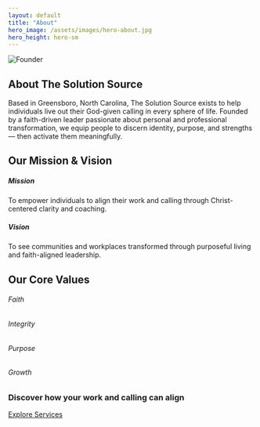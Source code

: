 ```yaml
---
layout: default
title: "About"
hero_image: /assets/images/hero-about.jpg
hero_height: hero-sm
---
```


<section class="py-5">
  <div class="container">
    <div class="row align-items-center">
      <div class="col-md-5 mb-4 mb-md-0">
        <img src="{{ '/assets/images/founder.jpg' | relative_url }}" alt="Founder" class="img-fluid rounded">
      </div>
      <div class="col-md-7">
        <h2 class="section-title text-center">About The Solution Source</h2>
        <p>Based in Greensboro, North Carolina, The Solution Source exists to help individuals live out their God-given calling in every sphere of life. Founded by a faith-driven leader passionate about personal and professional transformation, we equip people to discern identity, purpose, and strengths — then activate them meaningfully.</p>
      </div>
    </div>
  </div>
</section>

<section class="py-5 bg-light">
  <div class="container text-center">
    <h2 class="section-title text-center">Our Mission & Vision</h2>
    <div class="row mt-4">
      <div class="col-md-6 mb-4">
        <h5>Mission</h5>
        <p>To empower individuals to align their work and calling through Christ-centered clarity and coaching.</p>
      </div>
      <div class="col-md-6 mb-4">
        <h5>Vision</h5>
        <p>To see communities and workplaces transformed through purposeful living and faith-aligned leadership.</p>
      </div>
    </div>
  </div>
</section>

<section class="py-5">
  <div class="container text-center">
    <h2 class="section-title text-center">Our Core Values</h2>
    <div class="row mt-4">
      <div class="col-md-3"><h6>Faith</h6></div>
      <div class="col-md-3"><h6>Integrity</h6></div>
      <div class="col-md-3"><h6>Purpose</h6></div>
      <div class="col-md-3"><h6>Growth</h6></div>
    </div>
  </div>
</section>

<section class="py-5 bg-dark text-light text-center">
  <div class="container">
    <h3>Discover how your work and calling can align</h3>
    <a href="/#services" class="btn btn-outline-light mt-3">Explore Services</a>
  </div>
</section>
